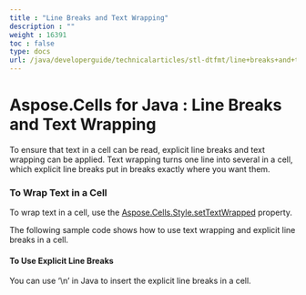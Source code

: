 ```yaml
---
title : "Line Breaks and Text Wrapping" 
description : "" 
weight : 16391 
toc : false
type: docs
url: /java/developerguide/technicalarticles/stl-dtfmt/line+breaks+and+text+wrapping/
---
```


# Aspose.Cells for Java : Line Breaks and Text Wrapping


To ensure that text in a cell can be read, explicit line breaks and text wrapping can be applied. Text wrapping turns one line into several in a cell, which explicit line breaks put in breaks exactly where you want them.

### To Wrap Text in a Cell

To wrap text in a cell, use the [Aspose.Cells.Style.setTextWrapped](https://apireference.aspose.com/java/cells/com.aspose.cells/style#IsTextWrapped) property.

The following sample code shows how to use text wrapping and explicit line breaks in a cell.


#### To Use Explicit Line Breaks

You can use ‘\\n’ in Java to insert the explicit line breaks in a cell.

